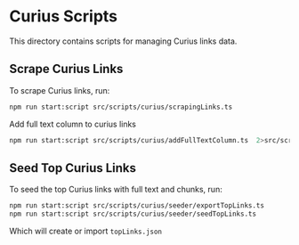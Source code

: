 # Curius Scripts

This directory contains scripts for managing Curius links data.

## Scrape Curius Links

To scrape Curius links, run:

```bash
npm run start:script src/scripts/curius/scrapingLinks.ts
```

Add full text column to curius links

```bash
npm run start:script src/scripts/curius/addFullTextColumn.ts  2>src/scripts/curius/temp.log
```

## Seed Top Curius Links

To seed the top Curius links with full text and chunks, run:

```bash
npm run start:script src/scripts/curius/seeder/exportTopLinks.ts
npm run start:script src/scripts/curius/seeder/seedTopLinks.ts
```

Which will create or import `topLinks.json`
